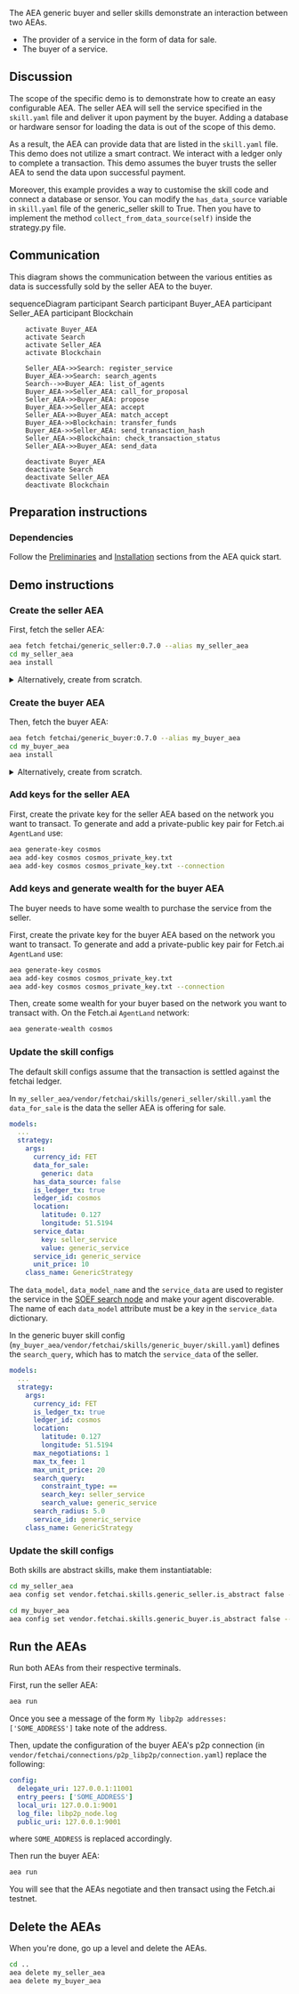 The AEA generic buyer and seller skills demonstrate an interaction between two AEAs.

* The provider of a service in the form of data for sale.
* The buyer of a service.

## Discussion

The scope of the specific demo is to demonstrate how to create an easy configurable AEA. The seller AEA will sell the service specified in the `skill.yaml` file and deliver it upon payment by the buyer. Adding a database or hardware sensor for loading the data is out of the scope of this demo.

As a result, the AEA can provide data that are listed in the `skill.yaml` file. This demo does not utilize a smart contract. We interact with a ledger only to complete a transaction. This demo assumes the buyer
trusts the seller AEA to send the data upon successful payment.

Moreover, this example provides a way to customise the skill code and connect a database or sensor. You can modify the `has_data_source` variable in `skill.yaml` file of the generic_seller skill to True. Then you have to implement the method `collect_from_data_source(self)` inside the strategy.py file.

## Communication

This diagram shows the communication between the various entities as data is successfully sold by the seller AEA to the buyer. 

<div class="mermaid">
    sequenceDiagram
        participant Search
        participant Buyer_AEA
        participant Seller_AEA
        participant Blockchain
    
        activate Buyer_AEA
        activate Search
        activate Seller_AEA
        activate Blockchain
        
        Seller_AEA->>Search: register_service
        Buyer_AEA->>Search: search_agents
        Search-->>Buyer_AEA: list_of_agents
        Buyer_AEA->>Seller_AEA: call_for_proposal
        Seller_AEA->>Buyer_AEA: propose
        Buyer_AEA->>Seller_AEA: accept
        Seller_AEA->>Buyer_AEA: match_accept
        Buyer_AEA->>Blockchain: transfer_funds
        Buyer_AEA->>Seller_AEA: send_transaction_hash
        Seller_AEA->>Blockchain: check_transaction_status
        Seller_AEA->>Buyer_AEA: send_data
        
        deactivate Buyer_AEA
        deactivate Search
        deactivate Seller_AEA
        deactivate Blockchain
       
</div>

## Preparation instructions
 
### Dependencies

Follow the <a href="../quickstart/#preliminaries">Preliminaries</a> and <a href="../quickstart/#installation">Installation</a> sections from the AEA quick start.

## Demo instructions

### Create the seller AEA

First, fetch the seller AEA:
``` bash
aea fetch fetchai/generic_seller:0.7.0 --alias my_seller_aea
cd my_seller_aea
aea install
```

<details><summary>Alternatively, create from scratch.</summary>
<p>

The following steps create the seller from scratch:
``` bash
aea create my_seller_aea
cd my_seller_aea
aea add connection fetchai/p2p_libp2p:0.7.0
aea add connection fetchai/soef:0.6.0
aea add connection fetchai/ledger:0.3.0
aea add skill fetchai/generic_seller:0.9.0
aea install
aea config set agent.default_connection fetchai/p2p_libp2p:0.7.0
```

In `my_seller_aea/aea-config.yaml` add 
``` yaml
default_routing:
  fetchai/ledger_api:0.2.0: fetchai/ledger:0.3.0
  fetchai/oef_search:0.4.0: fetchai/soef:0.6.0
```

</p>
</details>

### Create the buyer AEA

Then, fetch the buyer AEA:
``` bash
aea fetch fetchai/generic_buyer:0.7.0 --alias my_buyer_aea
cd my_buyer_aea
aea install
```

<details><summary>Alternatively, create from scratch.</summary>
<p>

The following steps create the buyer from scratch:
``` bash
aea create my_buyer_aea
cd my_buyer_aea
aea add connection fetchai/p2p_libp2p:0.7.0
aea add connection fetchai/soef:0.6.0
aea add connection fetchai/ledger:0.3.0
aea add skill fetchai/generic_buyer:0.8.0
aea install
aea config set agent.default_connection fetchai/p2p_libp2p:0.7.0
```

In `my_buyer_aea/aea-config.yaml` add 
``` yaml
default_routing:
  fetchai/ledger_api:0.2.0: fetchai/ledger:0.3.0
  fetchai/oef_search:0.4.0: fetchai/soef:0.6.0
```

</p>
</details>


### Add keys for the seller AEA

First, create the private key for the seller AEA based on the network you want to transact. To generate and add a private-public key pair for Fetch.ai `AgentLand` use:
``` bash
aea generate-key cosmos
aea add-key cosmos cosmos_private_key.txt
aea add-key cosmos cosmos_private_key.txt --connection
```

### Add keys and generate wealth for the buyer AEA

The buyer needs to have some wealth to purchase the service from the seller.

First, create the private key for the buyer AEA based on the network you want to transact. To generate and add a private-public key pair for Fetch.ai `AgentLand` use:
``` bash
aea generate-key cosmos
aea add-key cosmos cosmos_private_key.txt
aea add-key cosmos cosmos_private_key.txt --connection
```

Then, create some wealth for your buyer based on the network you want to transact with. On the Fetch.ai `AgentLand` network:
``` bash
aea generate-wealth cosmos
```

### Update the skill configs

The default skill configs assume that the transaction is settled against the fetchai ledger.

In `my_seller_aea/vendor/fetchai/skills/generi_seller/skill.yaml` the `data_for_sale` is the data the seller AEA is offering for sale.
``` yaml
models:
  ...
  strategy:
    args:
      currency_id: FET
      data_for_sale:
        generic: data
      has_data_source: false
      is_ledger_tx: true
      ledger_id: cosmos
      location:
        latitude: 0.127
        longitude: 51.5194
      service_data:
        key: seller_service
        value: generic_service
      service_id: generic_service
      unit_price: 10
    class_name: GenericStrategy
```
The `data_model`, `data_model_name` and the `service_data` are used to register the service in the <a href="../simple-oef">SOEF search node</a> and make your agent discoverable. The name of each `data_model` attribute must be a key in the `service_data` dictionary.

In the generic buyer skill config (`my_buyer_aea/vendor/fetchai/skills/generic_buyer/skill.yaml`) defines the `search_query`, which has to match the `service_data` of the seller.

``` yaml
models:
  ...
  strategy:
    args:
      currency_id: FET
      is_ledger_tx: true
      ledger_id: cosmos
      location:
        latitude: 0.127
        longitude: 51.5194
      max_negotiations: 1
      max_tx_fee: 1
      max_unit_price: 20
      search_query:
        constraint_type: ==
        search_key: seller_service
        search_value: generic_service
      search_radius: 5.0
      service_id: generic_service
    class_name: GenericStrategy
```

### Update the skill configs

Both skills are abstract skills, make them instantiatable:

``` bash
cd my_seller_aea
aea config set vendor.fetchai.skills.generic_seller.is_abstract false --type bool
```

``` bash
cd my_buyer_aea
aea config set vendor.fetchai.skills.generic_buyer.is_abstract false --type bool
```

## Run the AEAs

Run both AEAs from their respective terminals.

First, run the seller AEA:

``` bash
aea run
```

Once you see a message of the form `My libp2p addresses: ['SOME_ADDRESS']` take note of the address.

Then, update the configuration of the buyer AEA's p2p connection (in `vendor/fetchai/connections/p2p_libp2p/connection.yaml`) replace the following:

``` yaml
config:
  delegate_uri: 127.0.0.1:11001
  entry_peers: ['SOME_ADDRESS']
  local_uri: 127.0.0.1:9001
  log_file: libp2p_node.log
  public_uri: 127.0.0.1:9001
```

where `SOME_ADDRESS` is replaced accordingly.

Then run the buyer AEA:
``` bash
aea run
```

You will see that the AEAs negotiate and then transact using the Fetch.ai testnet.

## Delete the AEAs
When you're done, go up a level and delete the AEAs.
``` bash 
cd ..
aea delete my_seller_aea
aea delete my_buyer_aea
```
